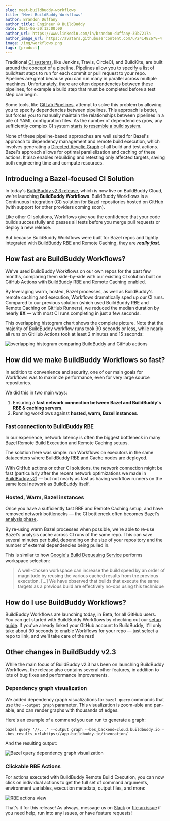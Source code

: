 ```yaml
---
slug: meet-buildbuddy-workflows
title: "Meet BuildBuddy Workflows"
author: Brandon Duffany
author_title: Engineer @ BuildBuddy
date: 2021-06-30:12:00:00
author_url: https://www.linkedin.com/in/brandon-duffany-39b7217a
author_image_url: https://avatars.githubusercontent.com/u/2414826?v=4
image: /img/workflows.png
tags: [product]
---
```


Traditional [CI systems](https://en.wikipedia.org/wiki/Continuous_integration), like Jenkins, Travis, CircleCI, and BuildKite, are built around the concept of a pipeline. Pipelines allow you to specify a list of build/test steps to run for each commit or pull request to your repo. Pipelines are great because you can run many in parallel across multiple machines. Unfortunately, there are often dependencies between these pipelines, for example a build step that must be completed before a test step can begin. 

Some tools, like [GitLab Pipelines](https://docs.gitlab.com/ee/ci/pipelines/), attempt to solve this problem by allowing you to specify dependencies between pipelines. This approach is better, but forces you to manually maintain the relationships between pipelines in a pile of YAML configuration files. As the number of dependencies grow, any sufficiently complex CI system [starts to resemble a build system](https://gregoryszorc.com/blog/2021/04/07/modern-ci-is-too-complex-and-misdirected/).

None of these pipeline-based approaches are well suited for Bazel's approach to dependency management and remote build execution, which involves generating a [Directed Acyclic Graph](https://en.wikipedia.org/wiki/Directed_acyclic_graph) of all build and test actions. Bazel's approach allows for optimal parallelization and caching of these actions. It also enables rebuilding and retesting only affected targets, saving both engineering time and compute resources.

## Introducing a Bazel-focused CI Solution

In today's [BuildBuddy v2.3 release](https://github.com/buildbuddy-io/buildbuddy/releases/tag/v2.3.0), which is now live on BuildBuddy Cloud, we're launching **BuildBuddy Workflows**. BuildBuddy Workflows is a Continuous Integration (CI) solution for Bazel repositories hosted on GitHub (with support for other providers coming soon).

Like other CI solutions, Workflows give you the confidence that your code
builds successfully and passes all tests before you merge pull requests or
deploy a new release.

But because BuildBuddy Workflows were built for Bazel repos and tightly
integrated with BuildBuddy RBE and Remote Caching, they are ***really fast***.

## How fast are BuildBuddy Workflows?

We've used BuildBuddy Workflows on our own repos for the past few
months, comparing them side-by-side with our existing CI solution built on GitHub Actions with BuildBuddy RBE and Remote Caching enabled.

By leveraging warm, hosted, Bazel processes, as well as BuildBuddy's
remote caching and execution, Workflows dramatically sped up our CI runs.
Compared to our previous solution (which used BuildBuddy RBE and Remote Caching on GitHub Runners), we reduced the median duration by nearly **8X** &mdash; with most CI runs completing in just a few seconds.

This overlapping histogram chart shows the complete picture. Note that
the majority of BuildBuddy workflow runs took 30 seconds or less, while
nearly all runs on GitHub Actions took at least 2 minutes and 15 seconds:

![overlapping histogram comparing BuildBuddy and GitHub actions](images/workflows.png)

## How did we make BuildBuddy Workflows so fast?

In addition to convenience and security, one of our main goals for Workflows
was to maximize performance, even for very large source repositories.

We did this in two main ways:

1. Ensuring a **fast network connection between Bazel and BuildBuddy's RBE & caching servers**.
2. Running workflows against **hosted, warm, Bazel instances**.

### Fast connection to BuildBuddy RBE

In our experience, network latency is often the biggest bottleneck in many Bazel Remote Build Execution and Remote Caching setups.

The solution here was simple: run Workflows on executors in the same datacenters where BuildBuddy RBE and Cache nodes are deployed.

With GitHub actions or other CI solutions, the network connection might
be fast (particularly after the recent network optimizations we made in
[BuildBuddy v2](/blog/introducing-buildbuddy-v2)) &mdash; but not nearly as fast
as having workflow runners on the same local network as BuildBuddy
itself.

### Hosted, Warm, Bazel instances

Once you have a sufficiently fast RBE and Remote Caching setup, and have removed network bottlenecks &mdash; the CI bottleneck often becomes Bazel's [analysis phase](https://docs.bazel.build/versions/main/glossary.html#analysis-phase).

By re-using warm Bazel processes when possible, we're able to re-use Bazel's analysis cache across CI runs of the same repo. This can save several minutes per build, depending on the size of your repository and the number of external dependencies being pulled in. 

This is similar to how [Google's Build Dequeuing Service](https://dl.acm.org/doi/pdf/10.1145/3395363.3397371) performs workspace selection:

> A well-chosen workspace can increase the build speed by an
> order of magnitude by reusing the various cached results from the
> previous execution. [...] We have observed that builds that execute the same targets as a previous
> build are effectively no-ops using this technique

## How do I use BuildBuddy Workflows?

BuildBuddy Workflows are launching today, in Beta, for all GitHub users. You can get started with BuildBuddy Workflows by checking out our [setup guide](https://docs.buildbuddy.io/docs/workflows-setup/).
If you've already linked your GitHub account to BuildBuddy, it'll only take
about 30 seconds to enable Workflows for your repo &mdash; just select a repo
to link, and we'll take care of the rest!

## Other changes in BuildBuddy v2.3

While the main focus of BuildBuddy v2.3 has been on launching BuildBuddy Workflows, the release also contains several other features, in addition to lots of bug fixes and performance improvements.

### Dependency graph visualization

We added dependency graph visualizations for `bazel query` commands that use the `--output graph` parameter. This visualization is zoom-able and pan-able, and can render graphs with thousands of edges.

Here's an example of a command you can run to generate a graph:
```
bazel query '//...' --output graph --bes_backend=cloud.buildbuddy.io --bes_results_url=https://app.buildbuddy.io/invocation/
```

And the resulting output:

![Bazel query dependency graph visualization](images/query_graph.png)


### Clickable RBE Actions

For actions executed with BuildBuddy Remote Build Execution, you can now click on individual actions to get the full set of command arguments, environment variables, execution metadata, output files, and more:

![RBE actions view](images/clickable_rbe_actions.png)


That's it for this release! As always, message us on [Slack](https://buildbuddy.slack.com) or
[file an issue](https://github.com/buildbuddy-io/buildbuddy/issues/new)
if you need help, run into any issues, or have feature requests!
